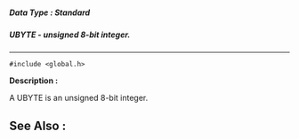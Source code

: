 ##### Data Type : Standard
##### UBYTE - unsigned 8-bit integer.
---
```
#include <global.h>
```
**Description :**

A UBYTE is an unsigned 8-bit integer.

**See Also :**
---
